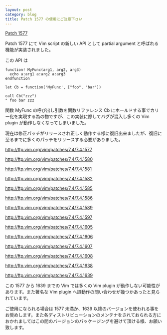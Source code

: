 ```yaml
---
layout: post
category: blog
title: Patch 1577 の使用にご注意下さい
---
```


[Patch 1577](https://groups.google.com/forum/#!topic/vim_dev/yAWqYrURjjk)

Patch 1577 にて Vim script の新しい API として partial argument と呼ばれる機能が実装されました。

この API は

```vim
function! MyFunc(arg1, arg2, arg3)
  echo a:arg1 a:arg2 a:arg3
endfunction

let Cb = function('MyFunc', ["foo", "bar"])

call Cb("zzz")
" foo bar zzz
```

関数 MyFunc の呼び出し引数を関数リファレンス Cb にホールドする事でカリー化を実現する為の物ですが、この実装に際してバグが混入し多くの Vim plugin が動作しなくなってしまいました。

現在は修正パッチがリリースされ正しく動作する様に復旧出来ましたが、復旧に至るまでに多くのパッチをリリースする必要がありました。

<http://ftp.vim.org/vim/patches/7.4/7.4.1577>

<http://ftp.vim.org/vim/patches/7.4/7.4.1580>

<http://ftp.vim.org/vim/patches/7.4/7.4.1581>

<http://ftp.vim.org/vim/patches/7.4/7.4.1582>

<http://ftp.vim.org/vim/patches/7.4/7.4.1585>

<http://ftp.vim.org/vim/patches/7.4/7.4.1586>

<http://ftp.vim.org/vim/patches/7.4/7.4.1589>

<http://ftp.vim.org/vim/patches/7.4/7.4.1597>

<http://ftp.vim.org/vim/patches/7.4/7.4.1605>

<http://ftp.vim.org/vim/patches/7.4/7.4.1606>

<http://ftp.vim.org/vim/patches/7.4/7.4.1607>

<http://ftp.vim.org/vim/patches/7.4/7.4.1608>

<http://ftp.vim.org/vim/patches/7.4/7.4.1638>

<http://ftp.vim.org/vim/patches/7.4/7.4.1639>

この 1577 から 1639 までの Vim では多くの Vim plugin が動作しない可能性があります。また著名な Vim plugin へ誤動作の問い合わせが幾つかあったと見られています。 

ご使用になられる場合は 1577 未満か、1639 以降のバージョンを使われる事をお奨めします。また各ディストリビューションのメンテナをされておられる方におかれましてはこの間のバージョンのパッケージングを避けて頂ける様、お願い致します。
